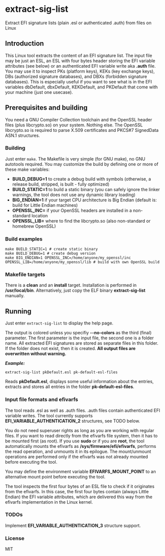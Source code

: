 # extract-sig-list
Extract EFI signature lists (plain .esl or authenticated .auth) from files on Linux
## Introduction
This Linux tool extracts the content of an EFI signature list. The input file may be just an ESL, an ESL with four bytes header storing the EFI variable attributes (see below) or an authenticated EFI variable write aka **.auth** file.
You may use it to inspect PKs (platform keys), KEKs (key exchange keys), DBs (authorized signature databases), and DBXs (forbidden signature databases). This is especially useful if you want to see what is in the EFI variables dbDefault, dbxDefault, KEKDefault, and PKDefault that come with your machine (just one usecase).
## Prerequisites and building
You need a GNU Compiler Collection toolchain and the OpenSSL header files (plus libcrypto.so) on your system. Nothing else.
The OpenSSL libcrypto.so is required to parse X.509 certificates and PKCS#7 SignedData ASN.1 structures.
### Building
Just enter `make`. The Makefile is very simple (for GNU make), no GNU autotools required. You may customize the build by defining one or more of these make variables:
* **BUILD_DEBUG=1** to create a debug build with symbols (otherwise, a release build, stripped, is built - fully optimized)
* **BUILD_STATIC=1** to build a static binary (you can safely ignore the linker warnings, the tool does not use any dynamic library loading)
* **BIG_ENDIAN=1** if your target CPU architecture is Big Endian (default is: build for Little Endian machines)
* **OPENSSL_INC=<path>** if your OpenSSL headers are installed in a non-standard location
* **OPENSSL_LIB=<path>** where to find the libcrypto.so (also non-standard or homebrew OpenSSL)
### Build examples
```
make BUILD_STATIC=1 # create static binary
make BUILD_DEBUG=1 # create debug version
make BIG_ENDIAN=1 OPENSSL_INC=/home/anyone/my_openssl/inc OPENSSL_LIB=/home/anyone/my_openssl/lib # build with own OpenSSL build
```
### Makefile targets
There is a **clean** and an **install** target. Installation is performed in **/usr/local/bin**. Alternatively, just copy the ELF binary **extract-sig-list** manually.
## Running
Just enter `extract-sig-list` to display the help page.

The output is colored unless you specifiy **--no-colors** as the third (final) parameter. The first parameter is the input file, the second one is a folder name. All extracted EFI signatures are stored as separate files in this folder. If the folder does not exist, then it is created. **All output files are overwritten without warning.**

***Example:***
```
extract-sig-list pkDefault.esl pk-default-esl-files
```
Reads **pkDefault.esl**, displays some useful information about the entries, extracts and stores all entries in the folder **pk-default-esl-files**.
### Input file formats and efivarfs
The tool reads .esl as well as .auth files. .auth files contain authenticated EFI variable writes. The tool currently supports **EFI_VARIABLE_AUTHENTICATION_2** structures, see TODO below.

You do not need superuser rights as long as you are working with regular files. If you want to read directly from the efivarfs file system, then it has to be mounted first (as root). If you use **sudo** or if you are **root**, the tool automatically mounts the efivarfs as **/sys/firmware/efi/efivarfs**, performs the read operation, and unmounts it in its epilogue. The mount/unmount operations are performed only if the efivarfs was not already mounted before executing the tool.

You may define the environment variable **EFIVARFS_MOUNT_POINT** to an alternative mount point before executing the tool.

The tool inspects the first four bytes of an ESL file to check if it originates from the efivarfs. In this case, the first four bytes contain (always Little Endian) the EFI variable attributes, which are delivered this way from the efivarfs implementation in the Linux kernel.

### TODOs

Implement **EFI_VARIABLE_AUTHENTICATION_3** structure support.

### License

MIT







